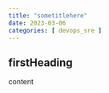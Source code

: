 ```yaml
---
title: "sometitlehere"
date: 2023-03-06
categories: [ devops_sre ]
---
```

## firstHeading 
content
